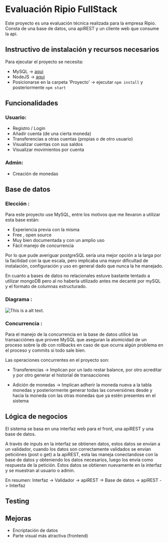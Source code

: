 # Evaluación Ripio FullStack

Este proyecto es una evaluación técnica realizada para la empresa Ripio. Consta de una base de datos, una apiREST y un cliente web que consume la api.

## Instructivo de instalación y recursos necesarios

Para ejecutar el proyecto se necesita:

* MySQL -> [aqui](https://dev.mysql.com/downloads/mysql)
* NodeJS -> [aqui](https://nodejs.org/es/download/)
* Posicionarse en la carpeta 'Proyecto' -> ejecutar `npm install` y posteriormente `npm start`

## Funcionalidades

### Usuario:
* Registro / Login
* Añadir cuenta (de una cierta moneda)
* Transferencias a otras cuentas (propias o de otro usuario)
* Visualizar cuentas con sus saldos
* Visualizar movimientos por cuenta

### Admin:
* Creación de monedas

## Base de datos

### Elección :

Para este proyecto use MySQL, entre los motivos que me llevaron a utilizar esta base están:

* Experiencia previa con la misma
* Free , open source
* Muy bien documentada y con un amplio uso
* Fácil manejo de concurrencia

Por lo que pude averiguar postgreSQL sería una mejor opción a la larga por la facilidad con la que escala, pero implicaba una mayor dificultad de instalación, configuración y uso en general dado que nunca la he manejado.

En cuanto a bases de datos no relacionales estuve bastante tentado a utilizar mongoDB pero al no haberla utilizado antes me decanté por mySQL y el formato de columnas estructurado.

### Diagrama :

![This is a alt text.](/image/sample.png "This is a sample image.")

### Concurrencia :
Para el manejo de la concurrencia en la base de datos utilicé las transacciónes que provee MySQL que aseguran la atomicidad de un proceso sobre la db con rollbacks en caso de que ocurra algún problema en el proceso y commits si todo sale bien. 

Las operaciones concurrentes en el proyecto son:

* Transferencias -> Implican por un lado restar balance, por otro acreditar y por otro generar el historial de transacciones

* Adición de monedas -> Implican adherir la moneda nueva a la tabla monedas y posteriormente generar todas las conversiónes desde y hacia la moneda con las otras monedas que ya estén presentes en el sistema

## Lógica de negocios

El sistema se basa en una interfaz web para el front, una apiREST y una base de datos.

A través de inputs en la interfaz se obtienen datos, estos datos se envían a un validador, cuando los datos son correctamente validados se envían peticiónes (post o get) a la apiREST, esta las maneja conectandose con la base de datos y obteniendo los datos necesarios, luego los envía como respuesta de la petición. Estos datos se obtienen nuevamente en la interfaz y se muestran al usuario o admin.

En resumen: Interfaz -> Validador -> apiREST -> Base de datos -> apiREST -> Interfaz

## Testing

## Mejoras
* Encriptación de datos
* Parte visual más atractiva (frontend)
